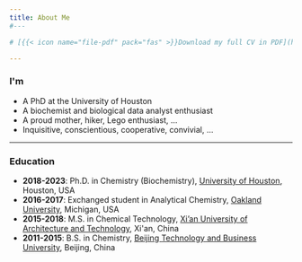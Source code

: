 ```yaml
---
title: About Me
#---

# [{{< icon name="file-pdf" pack="fas" >}}Download my full CV in PDF](https://github.com/xiaolongw1223/cv-plus/blob/main/xiaolong_wei_cv_english.pdf).

---
```


### I'm
- A PhD at the University of Houston
- A biochemist and biological data analyst enthusiast
- A proud mother, hiker, Lego enthusiast, ...
- Inquisitive, conscientious, cooperative, convivial, ...

---

### Education

- **2018-2023**: Ph.D. in Chemistry (Biochemistry),
  [University of Houston](https://uh.edu/nsm/earth-atmospheric/), Houston, USA
- **2016-2017**: Exchanged student in Analytical Chemistry,
  [Oakland University](https://oakland.edu/), Michigan, USA
- **2015-2018**: M.S. in Chemical Technology,
  [Xi’an University of Architecture and Technology](https://www.xauat.edu.cn/en/), Xi'an, China
- **2011-2015**: B.S. in Chemistry,
  [Beijing Technology and Business University](https://english.btbu.edu.cn/), Beijing, China


